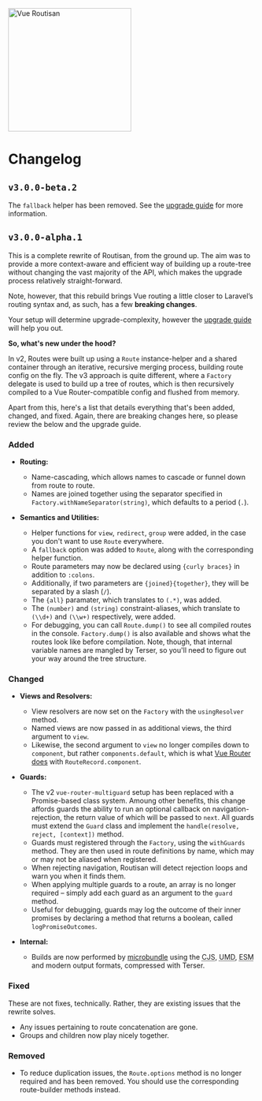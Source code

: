 <img src="https://rockett.pw/git-assets/vue-routisan/logo.svg" alt="Vue Routisan" width="250">

# Changelog

## `v3.0.0-beta.2`

The `fallback` helper has been removed. See the [upgrade guide](upgrading.md) for more information.

## `v3.0.0-alpha.1`

This is a complete rewrite of Routisan, from the ground up. The aim was to provide a more context-aware and efficient way of building up a route-tree without changing the vast majority of the API, which makes the upgrade process relatively straight-forward.

Note, however, that this rebuild brings Vue routing a little closer to Laravel’s routing syntax and, as such, has a few **breaking changes**.

Your setup will determine upgrade-complexity, however the [upgrade guide](upgrading.md) will help you out.

**So, what's new under the hood?**

In v2, Routes were built up using a `Route` instance-helper and a shared container through an iterative, recursive merging process, building route config on the fly. The v3 approach is quite different, where a `Factory` delegate is used to build up a tree of routes, which is then recursively compiled to a Vue Router-compatible config and flushed from memory.

Apart from this, here's a list that details everything that's been added, changed, and fixed. Again, there are breaking changes here, so please review the below and the upgrade guide.

### Added

- **Routing:**
  - Name-cascading, which allows names to cascade or funnel down from route to route.
  - Names are joined together using the separator specified in `Factory.withNameSeparator(string)`, which defaults to a period (`.`).

- **Semantics and Utilities:**
  - Helper functions for `view`, `redirect`, `group` were added, in the case you don't want to use `Route` everywhere.
  - A `fallback` option was added to `Route`, along with the corresponding helper function.
  - Route parameters may now be declared using `{curly braces}` in addition to `:colons`.
  - Additionally, if two parameters are `{joined}{together}`, they will be separated by a slash (`/`).
  - The `{all}` paramater, which translates to `(.*)`, was added.
  - The `(number)` and `(string)` constraint-aliases, which translate to `(\\d+)` and `(\\w+)` respectively, were added.
  - For debugging, you can call `Route.dump()` to see all compiled routes in the console. `Factory.dump()` is also available and shows what the routes look like before compilation. Note, though, that internal variable names are mangled by Terser, so you'll need to figure out your way around the tree structure.

### Changed

- **Views and Resolvers:**
  - View resolvers are now set on the `Factory` with the `usingResolver` method.
  - Named views are now passed in as additional views, the third argument to `view`.
  - Likewise, the second argument to `view` no longer compiles down to `component`, but rather `components.default`, which is what [Vue Router does](https://github.com/vuejs/vue-router/blob/7d7e048490e46f4d433ec6cf897468409d158c9b/src/create-route-map.js#L86) with `RouteRecord.component`.

- **Guards:**
  - The v2 `vue-router-multiguard` setup has been replaced with a Promise-based class system. Amoung other benefits, this change affords guards the ability to run an optional callback on navigation-rejection, the return value of which will be passed to `next`. All guards must extend the `Guard` class and implement the `handle(resolve, reject, [context])` method.
  - Guards must registered through the `Factory`, using the `withGuards` method. They are then used in route definitions by name, which may or may not be aliased when registered.
  - When rejecting navigation, Routisan will detect rejection loops and warn you when it finds them.
  - When applying multiple guards to a route, an array is no longer required – simply add each guard as an argument to the `guard` method.
  - Useful for debugging, guards may log the outcome of their inner promises by declaring a method that returns a boolean, called `logPromiseOutcomes`.

- **Internal:**
  - Builds are now performed by [microbundle](https://github.com/developit/microbundle) using the <abbr title="CommonJS">CJS</abbr>, <abbr title="Universal Module Definition">UMD</abbr>, <abbr title="ECMAScript Module">ESM</abbr> and modern output formats, compressed with Terser.

### Fixed

These are not fixes, technically. Rather, they are existing issues that the rewrite solves.

- Any issues pertaining to route concatenation are gone.
- Groups and children now play nicely together.

### Removed

- To reduce duplication issues, the `Route.options` method is no longer required and has been removed. You should use the corresponding route-builder methods instead.
